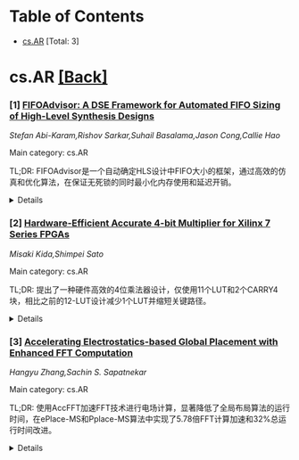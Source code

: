 <div id=toc></div>

# Table of Contents

- [cs.AR](#cs.AR) [Total: 3]


<div id='cs.AR'></div>

# cs.AR [[Back]](#toc)

### [1] [FIFOAdvisor: A DSE Framework for Automated FIFO Sizing of High-Level Synthesis Designs](https://arxiv.org/abs/2510.20981)
*Stefan Abi-Karam,Rishov Sarkar,Suhail Basalama,Jason Cong,Callie Hao*

Main category: cs.AR

TL;DR: FIFOAdvisor是一个自动确定HLS设计中FIFO大小的框架，通过高效的仿真和优化算法，在保证无死锁的同时最小化内存使用和延迟开销。


<details>
  <summary>Details</summary>
Motivation: 在数据流硬件设计中，正确确定FIFO通道缓冲区大小具有挑战性。过小的FIFO会导致停顿和死锁，过大的FIFO会浪费内存。现有方法存在限制性假设、保守过度分配或仿真速度慢的问题。

Method: 利用LightningSim（99.9%周期精确仿真器）进行毫秒级增量仿真，将FIFO大小确定建模为双目标黑盒优化问题，探索启发式和基于搜索的方法来表征延迟-资源权衡。

Result: 在Stream-HLS设计基准测试中，FIFOAdvisor实现了Pareto最优的延迟-内存前沿，相比基线设计显著降低内存使用且延迟开销最小，相比传统HLS/RTL协同仿真大幅提升运行速度。

Conclusion: FIFOAdvisor为快速设计空间探索提供了实用解决方案，能够有效优化具有数据依赖控制流的复杂加速器中的FIFO配置。

Abstract: Dataflow hardware designs enable efficient FPGA implementations via
high-level synthesis (HLS), but correctly sizing first-in-first-out (FIFO)
channel buffers remains challenging. FIFO sizes are user-defined and balance
latency and area-undersized FIFOs cause stalls and potential deadlocks, while
oversized ones waste memory. Determining optimal sizes is non-trivial: existing
methods rely on restrictive assumptions, conservative over-allocation, or slow
RTL simulations. We emphasize that runtime-based analyses (i.e., simulation)
are the only reliable way to ensure deadlock-free FIFO optimization for
data-dependent designs.
  We present FIFOAdvisor, a framework that automatically determines FIFO sizes
in HLS designs. It leverages LightningSim, a 99.9\% cycle-accurate simulator
supporting millisecond-scale incremental runs with new FIFO configurations.
FIFO sizing is formulated as a dual-objective black-box optimization problem,
and we explore heuristic and search-based methods to characterize the
latency-resource trade-off. FIFOAdvisor also integrates with Stream-HLS, a
framework for optimizing affine dataflow designs lowered from C++, MLIR, or
PyTorch, enabling deeper optimization of FIFOs in these workloads.
  We evaluate FIFOAdvisor on Stream-HLS design benchmarks spanning linear
algebra and deep learning workloads. Our results reveal Pareto-optimal
latency-memory frontiers across optimization strategies. Compared to baseline
designs, FIFOAdvisor achieves much lower memory usage with minimal delay
overhead. Additionally, it delivers significant runtime speedups over
traditional HLS/RTL co-simulation, making it practical for rapid design space
exploration. We further demonstrate its capability on a complex accelerator
with data-dependent control flow.
  Code and results: https://github.com/sharc-lab/fifo-advisor

</details>


### [2] [Hardware-Efficient Accurate 4-bit Multiplier for Xilinx 7 Series FPGAs](https://arxiv.org/abs/2510.21533)
*Misaki Kida,Shimpei Sato*

Main category: cs.AR

TL;DR: 提出了一种硬件高效的4位乘法器设计，仅使用11个LUT和2个CARRY4块，相比之前的12-LUT设计减少1个LUT并缩短关键路径。


<details>
  <summary>Details</summary>
Motivation: 随着IoT和边缘推理的普及，需要在查找表(LUT)乘法器中同时优化面积和延迟，这些乘法器并行实现大量低比特位操作。

Method: 通过重新组织映射到LUT的逻辑函数，在AMD Xilinx 7系列FPGA上设计准确的4位乘法器。

Result: 电路实现了最小资源使用和2.750 ns的关键路径延迟。

Conclusion: 该设计在保持准确性的同时，实现了资源使用和延迟的双重优化。

Abstract: As IoT and edge inference proliferate,there is a growing need to
simultaneously optimize area and delay in lookup-table (LUT)-based multipliers
that implement large numbers of low-bitwidth operations in parallel. This paper
proposes a hardwareefficientaccurate 4-bit multiplier design for AMD Xilinx
7-series FPGAs using only 11 LUTs and two CARRY4 blocks. By reorganizing the
logic functions mapped to the LUTs, the proposed method reduces the LUT count
by one compared with the prior 12-LUT design while also shortening the critical
path. Evaluation confirms that the circuit attains minimal resource usage and a
critical-path delay of 2.750 ns.

</details>


### [3] [Accelerating Electrostatics-based Global Placement with Enhanced FFT Computation](https://arxiv.org/abs/2510.21547)
*Hangyu Zhang,Sachin S. Sapatnekar*

Main category: cs.AR

TL;DR: 使用AccFFT加速FFT技术进行电场计算，显著降低了全局布局算法的运行时间，在ePlace-MS和Pplace-MS算法中实现了5.78倍FFT计算加速和32%总运行时间改进。


<details>
  <summary>Details</summary>
Motivation: 现代复杂VLSI设计需要高质量和高效的电路布局，静电分析布局方法虽然改进了可扩展性和解决方案质量，但计算效率仍有提升空间。

Method: 采用加速FFT技术(AccFFT)进行电场计算，并将其集成到ePlace-MS和Pplace-MS布局算法中。

Result: 在标准基准测试中，FFT计算速度提升5.78倍，总运行时间改进32%，详细布局后缩放半周长线长仅减少1.0%。

Conclusion: AccFFT技术能显著提升静电分析布局算法的计算效率，为复杂VLSI设计提供更高效的全局布局解决方案。

Abstract: Global placement is essential for high-quality and efficient circuit
placement for complex modern VLSI designs. Recent advancements, such as
electrostatics-based analytic placement, have improved scalability and solution
quality. This work demonstrates that using an accelerated FFT technique,
AccFFT, for electric field computation significantly reduces runtime.
Experimental results on standard benchmarks show significant improvements when
incorporated into the ePlace-MS and Pplace-MS algorithms, e.g., a 5.78x speedup
in FFT computation and a 32% total runtime improvement against ePlace-MS, with
1.0% reduction of scaled half-perimeter wirelength after detailed placement.

</details>
